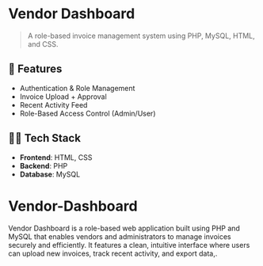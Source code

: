 # Vendor Dashboard

> A role-based invoice management system using PHP, MySQL, HTML, and CSS.

## 🔧 Features
- Authentication & Role Management
- Invoice Upload + Approval
- Recent Activity Feed
- Role-Based Access Control (Admin/User)

## 🧑‍💻 Tech Stack
- **Frontend**: HTML, CSS
- **Backend**: PHP
- **Database**: MySQL



# Vendor-Dashboard
Vendor Dashboard is a role-based web application built using PHP and MySQL that enables vendors and administrators to manage invoices securely and efficiently.  It features a clean, intuitive interface where users can upload new invoices, track recent activity, and export data,.
